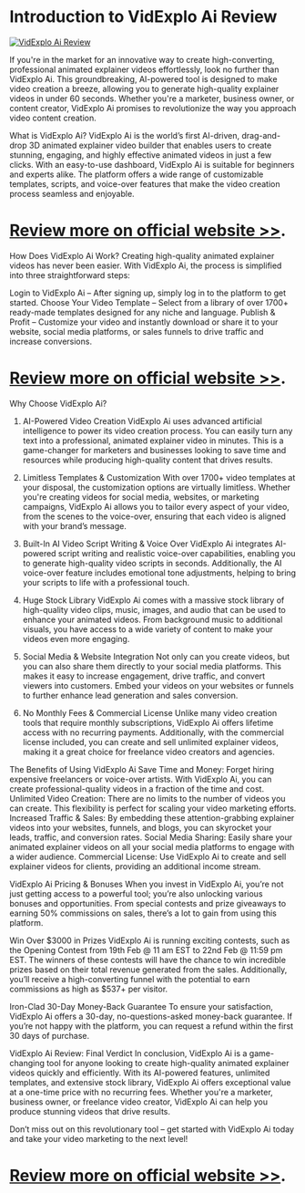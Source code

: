 # Introduction to VidExplo Ai Review

[![ VidExplo Ai Review](https://aidigireview.com/wp-content/uploads/2025/02/VidExplo-Ai-Review.png " VidExplo Ai
Review")](https://aidigireview.com/videxplo-ai-review/)

If you're in the market for an innovative way to create high-converting, professional animated explainer videos effortlessly, look no further than VidExplo Ai. This groundbreaking, AI-powered tool is designed to make video creation a breeze, allowing you to generate high-quality explainer videos in under 60 seconds. Whether you're a marketer, business owner, or content creator, VidExplo Ai promises to revolutionize the way you approach video content creation.

What is VidExplo Ai?
VidExplo Ai is the world’s first AI-driven, drag-and-drop 3D animated explainer video builder that enables users to create stunning, engaging, and highly effective animated videos in just a few clicks. With an easy-to-use dashboard, VidExplo Ai is suitable for beginners and experts alike. The platform offers a wide range of customizable templates, scripts, and voice-over features that make the video creation process seamless and enjoyable.


# **[Review more on official website >>](https://aidigireview.com/videxplo-ai-review)**.

How Does VidExplo Ai Work?
Creating high-quality animated explainer videos has never been easier. With VidExplo Ai, the process is simplified into three straightforward steps:

Login to VidExplo Ai – After signing up, simply log in to the platform to get started.
Choose Your Video Template – Select from a library of over 1700+ ready-made templates designed for any niche and language.
Publish & Profit – Customize your video and instantly download or share it to your website, social media platforms, or sales funnels to drive traffic and increase conversions.

# **[Review more on official website >>](https://aidigireview.com/videxplo-ai-review)**.

Why Choose VidExplo Ai?
1. AI-Powered Video Creation
VidExplo Ai uses advanced artificial intelligence to power its video creation process. You can easily turn any text into a professional, animated explainer video in minutes. This is a game-changer for marketers and businesses looking to save time and resources while producing high-quality content that drives results.

2. Limitless Templates & Customization
With over 1700+ video templates at your disposal, the customization options are virtually limitless. Whether you're creating videos for social media, websites, or marketing campaigns, VidExplo Ai allows you to tailor every aspect of your video, from the scenes to the voice-over, ensuring that each video is aligned with your brand’s message.

3. Built-In AI Video Script Writing & Voice Over
VidExplo Ai integrates AI-powered script writing and realistic voice-over capabilities, enabling you to generate high-quality video scripts in seconds. Additionally, the AI voice-over feature includes emotional tone adjustments, helping to bring your scripts to life with a professional touch.

4. Huge Stock Library
VidExplo Ai comes with a massive stock library of high-quality video clips, music, images, and audio that can be used to enhance your animated videos. From background music to additional visuals, you have access to a wide variety of content to make your videos even more engaging.

5. Social Media & Website Integration
Not only can you create videos, but you can also share them directly to your social media platforms. This makes it easy to increase engagement, drive traffic, and convert viewers into customers. Embed your videos on your websites or funnels to further enhance lead generation and sales conversion.

6. No Monthly Fees & Commercial License
Unlike many video creation tools that require monthly subscriptions, VidExplo Ai offers lifetime access with no recurring payments. Additionally, with the commercial license included, you can create and sell unlimited explainer videos, making it a great choice for freelance video creators and agencies.

The Benefits of Using VidExplo Ai
Save Time and Money: Forget hiring expensive freelancers or voice-over artists. With VidExplo Ai, you can create professional-quality videos in a fraction of the time and cost.
Unlimited Video Creation: There are no limits to the number of videos you can create. This flexibility is perfect for scaling your video marketing efforts.
Increased Traffic & Sales: By embedding these attention-grabbing explainer videos into your websites, funnels, and blogs, you can skyrocket your leads, traffic, and conversion rates.
Social Media Sharing: Easily share your animated explainer videos on all your social media platforms to engage with a wider audience.
Commercial License: Use VidExplo Ai to create and sell explainer videos for clients, providing an additional income stream.

VidExplo Ai Pricing & Bonuses
When you invest in VidExplo Ai, you’re not just getting access to a powerful tool; you’re also unlocking various bonuses and opportunities. From special contests and prize giveaways to earning 50% commissions on sales, there’s a lot to gain from using this platform.

Win Over $3000 in Prizes
VidExplo Ai is running exciting contests, such as the Opening Contest from 19th Feb @ 11 am EST to 22nd Feb @ 11:59 pm EST. The winners of these contests will have the chance to win incredible prizes based on their total revenue generated from the sales. Additionally, you’ll receive a high-converting funnel with the potential to earn commissions as high as $537+ per visitor.

Iron-Clad 30-Day Money-Back Guarantee
To ensure your satisfaction, VidExplo Ai offers a 30-day, no-questions-asked money-back guarantee. If you’re not happy with the platform, you can request a refund within the first 30 days of purchase.

VidExplo Ai Review: Final Verdict
In conclusion, VidExplo Ai is a game-changing tool for anyone looking to create high-quality animated explainer videos quickly and efficiently. With its AI-powered features, unlimited templates, and extensive stock library, VidExplo Ai offers exceptional value at a one-time price with no recurring fees. Whether you're a marketer, business owner, or freelance video creator, VidExplo Ai can help you produce stunning videos that drive results.

Don’t miss out on this revolutionary tool – get started with VidExplo Ai today and take your video marketing to the next level!

# **[Review more on official website >>](https://aidigireview.com/videxplo-ai-review)**.
